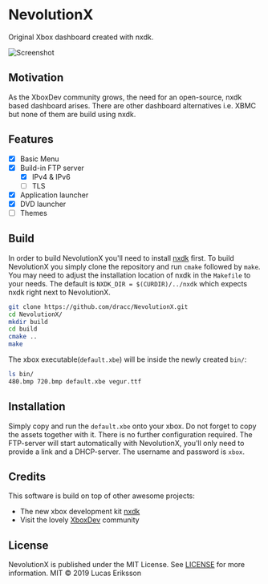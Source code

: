 # NevolutionX
Original Xbox dashboard created with nxdk.

![Screenshot](https://en.wikipedia.org/wiki/Hammer_and_sickle#/media/File:Hammer_and_sickle_red_on_transparent.svg "Screenshot")

## Motivation
As the XboxDev community grows, the need for an open-source, nxdk based dashboard arises. There are other dashboard alternatives i.e. XBMC but none of them are build using nxdk.

## Features
- [x] Basic Menu
- [x] Build-in FTP server
	- [x] IPv4 & IPv6
	- [ ] TLS
- [x] Application launcher
- [x] DVD launcher
- [ ] Themes

## Build

In order to build NevolutionX you'll need to install [nxdk](https://github.com/XboxDev/nxdk) first.
To build NevolutionX you simply clone the repository and run `cmake` followed by `make`. You may need to adjust the installation location of nxdk in the `Makefile` to your needs. The default is `NXDK_DIR = $(CURDIR)/../nxdk` which expects nxdk right next to NevolutionX.

```sh
git clone https://github.com/dracc/NevolutionX.git
cd NevolutionX/
mkdir build
cd build
cmake ..
make
```

The xbox executable(`default.xbe`) will be inside the newly created `bin/`:
```sh
ls bin/
480.bmp 720.bmp default.xbe vegur.ttf
```
## Installation
Simply copy and run the `default.xbe` onto your xbox. 
Do not forget to copy the assets together with it.
There is no further configuration required. The FTP-server will start automatically with NevolutionX, you'll only need to provide a link and a DHCP-server. The username and password  is `xbox`.

## Credits

This software is build on top of other awesome projects:
- The new xbox development kit [nxdk](https://github.com/XboxDev/nxdk)
- Visit the lovely [XboxDev](https://github.com/XboxDev/XboxDev) community
## License
 NevolutionX is published under the MIT License. See [LICENSE](LICENSE) for more information.
 MIT © 2019 Lucas Eriksson

